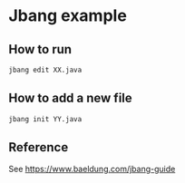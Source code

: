# Jbang example

## How to run

```bash
jbang edit XX.java
```

## How to add a new file

```bash
jbang init YY.java
```

## Reference

See https://www.baeldung.com/jbang-guide
